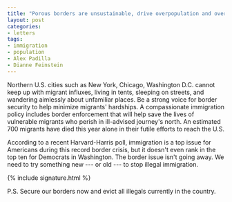 ```yaml
---
title: "Porous borders are unsustainable, drive overpopulation and overcrowding"
layout: post
categories:
- letters
tags:
- immigration
- population
- Alex Padilla
- Dianne Feinstein
---
```


Northern U.S. cities such as New York, Chicago, Washington D.C. cannot keep up with migrant influxes, living in tents, sleeping on streets, and wandering aimlessly about unfamiliar places. Be a strong voice for border security to help minimize migrants' hardships. A compassionate immigration policy includes border enforcement that will help save the lives of vulnerable migrants who perish in ill-advised journey's north. An estimated 700 migrants have died this year alone in their futile efforts to reach the U.S.

According to a recent Harvard-Harris poll, immigration is a top issue for Americans during this record border crisis, but it doesn't even rank in the top ten for Democrats in Washington. The border issue isn't going away. We need to try something new --- or old --- to stop illegal immigration.

{% include signature.html %}

P.S. Secure our borders now and evict all illegals currently in the country.